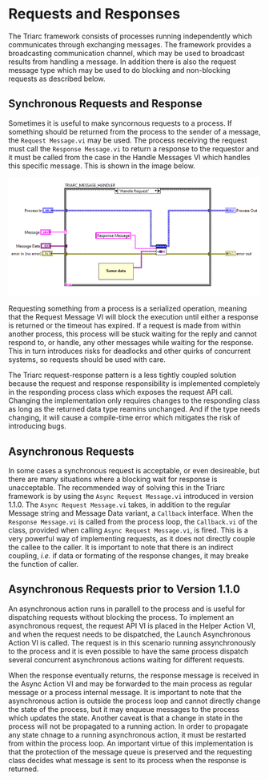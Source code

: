 # Requests and Responses

The Triarc framework consists of processes running independently which communicates through exchanging messages.
The framework provides a broadcasting communication channel, which may be used to broadcast results from handling a message.
In addition there is also the request message type which may be used to do blocking and non-blocking requests as described below.

## Synchronous Requests and Response

Sometimes it is useful to make syncornous requests to a process.
If something should be returned from the process to the sender of a message, the `Request Message.vi` may be used.
The process receiving the request must call the `Response Message.vi` to return a response to the requestor and it must be called from the case in the Handle Messages VI which handles this specific message.
This is shown in the image below.

![handling a request](img/request_handling.png)

Requesting something from a process is a serialized operation, meaning that the Request Message VI will block the execution until either a response is returned or the timeout has expired.
If a request is made from within another process, this process will be stuck waiting for the reply and cannot respond to, or handle, any other messages while waiting for the response.
This in turn introduces risks for deadlocks and other quirks of concurrent systems, so requests should be used with care.

The Triarc request-response pattern is a less tightly coupled solution because the request and response responsibility is implemented completely in the responding process class which exposes the request API call.
Changing the implementation only requires changes to the responding class as long as the returned data type reamins unchanged.
And if the type needs changing, it will cause a compile-time error which mitigates the risk of introducing bugs.

## Asynchronous Requests

In some cases a synchronous request is acceptable, or even desireable, but there are many situations where a blocking wait for response is unacceptable.
The recommended way of solving this in the Triarc framework is by using the `Async Request Message.vi` introduced in version 1.1.0. 
The `Async Request Message.vi` takes, in addition to the regular Message string and Message Data variant, a `Callback` interface.
When the `Response Message.vi` is called from the process loop, the `Callback.vi` of the class, provided when calling `Async Request Message.vi`, is fired.
This is a very powerful way of implementing requests, as it does not directly couple the callee to the caller.
It is important to note that there is an indirect coupling, *i.e.* if data or formating of the response changes, it may breake the function of caller.

## Asynchronous Requests prior to Version 1.1.0

An asynchronous action runs in parallell to the process and is useful for dispatching requests without blocking the process.
To implement an asynchronous request, the request API VI is placed in the Helper Action VI, and when the request needs to be dispatched, the Launch Asynchronous Action VI is called.
The request is in this scenario running assynchronously to the process and it is even possible to have the same process dispatch several concurrent asynchronous actions waiting for different requests.

When the response eventually returns, the response message is received in the Async Action VI and may be forwarded to the main process as regular message or a process internal message.
It is important to note that the asynchronous action is outside the process loop and cannot directly change the state of the process, but it may enqueue messages to the process which updates the state.
Another caveat is that a change in state in the process will not be propagated to a running action.
In order to propagate any state chnage to a running asynchronous action, it must be restarted from within the process loop.
An important virtue of this implementation is that the protection of the message queue is preserved and the requesting class decides what message is sent to its process when the response is returned.
